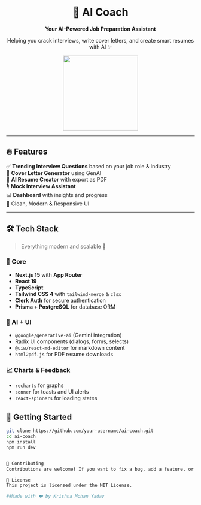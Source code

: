 <div align="center">
  <h1>🧠 AI Coach</h1>
  <p><b>Your AI-Powered Job Preparation Assistant</b></p>
  <p>Helping you crack interviews, write cover letters, and create smart resumes with AI ✨</p>
  <img src="https://media.giphy.com/media/v1.Y2lkPTc5MGI3NjExbWR2dmI4bnFlZ2d5bTd1MzBhY3huZzRjZ2V3Z2N3b2FvZ2NkbjF4ZiZlcD12MV9naWZzX3NlYXJjaCZjdD1n/3o7abldj0b3rxrZUxW/giphy.gif" width="200"/>
</div>

---

## 🔥 Features

✅ **Trending Interview Questions** based on your job role & industry  
🧾 **Cover Letter Generator** using GenAI  
📄 **AI Resume Creator** with export as PDF  
🎙️ **Mock Interview Assistant**  
📊 **Dashboard** with insights and progress  
🎨 Clean, Modern & Responsive UI  

---

## 🛠️ Tech Stack

> Everything modern and scalable 🚀

### 🧠 Core
- **Next.js 15** with **App Router**
- **React 19**
- **TypeScript**
- **Tailwind CSS 4** with `tailwind-merge` & `clsx`
- **Clerk Auth** for secure authentication
- **Prisma + PostgreSQL** for database ORM

### 🤖 AI + UI
- `@google/generative-ai` (Gemini integration)
- Radix UI components (dialogs, forms, selects)
- `@uiw/react-md-editor` for markdown content
- `html2pdf.js` for PDF resume downloads

### 📈 Charts & Feedback
- `recharts` for graphs
- `sonner` for toasts and UI alerts
- `react-spinners` for loading states



## 🚀 Getting Started

```bash
git clone https://github.com/your-username/ai-coach.git
cd ai-coach
npm install
npm run dev


🤝 Contributing
Contributions are welcome! If you want to fix a bug, add a feature, or improve the docs – feel free to open a PR.

📃 License
This project is licensed under the MIT License.

##Made with ❤️ by Krishna Mohan Yadav
```
